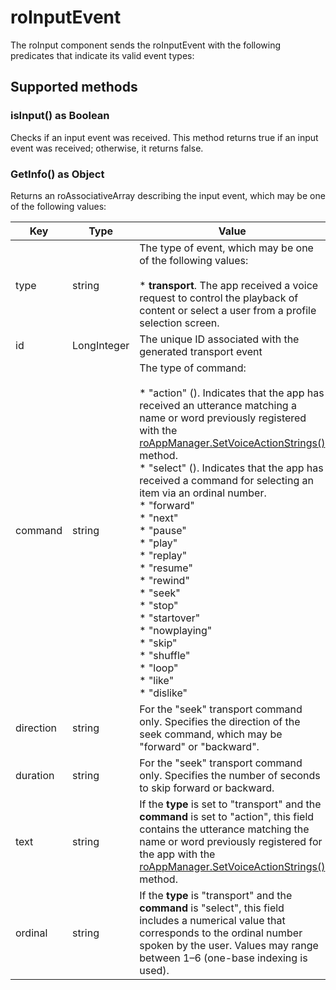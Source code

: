 roInputEvent
============

The roInput component sends the roInputEvent with the following predicates that indicate its valid event types:

Supported methods
-----------------

### isInput() as Boolean

Checks if an input event was received. This method returns true if an input event was received; otherwise, it returns false.

### GetInfo() as Object

Returns an roAssociativeArray describing the input event, which may be one of the following values:

| Key | Type | Value |
| --- | --- | --- |
| type | string | The type of event, which may be one of the following values:<br><br>*   **transport**. The app received a voice request to control the playback of content or select a user from a profile selection screen. |
| id  | LongInteger | The unique ID associated with the generated transport event |
| command | string | The type of command:<br><br>*   "action" (). Indicates that the app has received an utterance matching a name or word previously registered with the [roAppManager.SetVoiceActionStrings()](/docs/references/brightscript/interfaces/ifappmanager.md#setvoiceactionstringsactions-as-object-as-void) method.<br>*   "select" (). Indicates that the app has received a command for selecting an item via an ordinal number.<br>*   "forward"<br>*   "next"<br>*   "pause"<br>*   "play"<br>*   "replay"<br>*   "resume"<br>*   "rewind"<br>*   "seek"<br>*   "stop"<br>*   "startover"<br>*   "nowplaying"<br>*   "skip"<br>*   "shuffle"<br>*   "loop"<br>*   "like"<br>*   "dislike" |
| direction | string | For the "seek" transport command only. Specifies the direction of the seek command, which may be "forward" or "backward". |
| duration | string | For the "seek" transport command only. Specifies the number of seconds to skip forward or backward. |
| text | string | If the **type** is set to "transport" and the **command** is set to "action", this field contains the utterance matching the name or word previously registered for the app with the [roAppManager.SetVoiceActionStrings()](/docs/references/brightscript/interfaces/ifappmanager.md#setvoiceactionstringsactions-as-object-as-void) method. |
| ordinal | string | If the **type** is "transport" and the **command** is "select", this field includes a numerical value that corresponds to the ordinal number spoken by the user. Values may range between 1–6 (one-base indexing is used). |